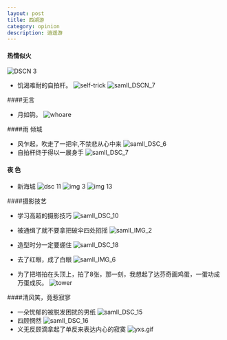 ```yaml
---
layout: post
title: 西湖游
category: opinion
description: 逍遥游
---
```


#### 热情似火
![DSCN 3](/images/xihu/samll_DSCN_3.JPG)

* 饥渴难耐的自拍杆。
![self-trick](/images/xihu/self-trick.gif)
![samll_DSCN_7](/images/xihu/samll_DSCN_7.JPG)

####无言
* 月如钩。
![whoare](/images/xihu/whoare.gif)

####雨 倾城
* 风乍起，吹走了一把伞,不禁悲从心中来
![samll_DSC_6](/images/xihu/samll_DSC_6.JPG)
* 自拍杆终于得以一展身手
![samll_DSC_7](/images/xihu/samll_DSC_7.JPG)

#### 夜 色
* 新海城
![dsc 11](/images/xihu/samll_DSC_11.JPG)
![img 3](/images/xihu/samll_IMG_3.jpg)
![img 13](/images/xihu/samll_IMG_13.jpg)




####摄影技艺

* 学习高超的摄影技巧
![samll_DSC_10](/images/xihu/samll_DSC_10.JPG)
* 被通缉了就不要拿把破伞四处招摇
![samll_IMG_2](/images/xihu/samll_IMG_2.jpg)
* 造型时分一定要绷住
![samll_DSC_18](/images/xihu/samll_DSC_18.JPG)
* 去了红眼，成了白眼
![samll_IMG_6](/images/xihu/samll_IMG_6.jpg)

* 为了把塔拍在头顶上，拍了8张，那一刻，我想起了达芬奇画鸡蛋，一蛋功成万蛋成灰。
![tower](/images/xihu/tower.gif)

####清风笑，竟惹寂寥
* 一朵忧郁的被脱发困扰的男纸
![samll_DSC_15](/images/xihu/samll_DSC_15.JPG)
* 四顾惘然
![samll_DSC_16](/images/xihu/samll_DSC_16.JPG)
* 义无反顾滴拿起了单反来表达内心的寂寞
![yxs.gif](/images/xihu/yxs.gif)

